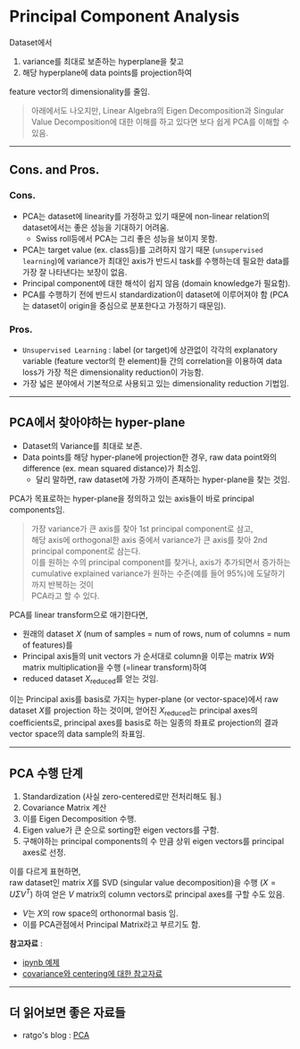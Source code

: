 # Principal Component Analysis

Dataset에서 

1. variance를 최대로 보존하는 hyperplane을 찾고 
3. 해당 hyperplane에 data points를 projection하여 

feature vector의 dimensionality를 줄임.

> 아래에서도 나오지만, Linear Algebra의 Eigen Decomposition과 Singular Value Decomposition에 대한 이해를 하고 있다면 보다 쉽게 PCA를 이해할 수 있음.

---

## Cons. and Pros.

### Cons.

* PCA는 dataset에 linearity를 가정하고 있기 때문에 non-linear relation의 dataset에서는 좋은 성능을 기대하기 어려움.
    * Swiss roll등에서 PCA는 그리 좋은 성능을 보이지 못함.
* PCA는 target value (ex. class등)를 고려하지 않기 때문 (`unsupervised learning`)에 variance가 최대인 axis가 반드시 task를 수행하는데 필요한 data를 가장 잘 나타낸다는 보장이 없음.
* Principal component에 대한 해석이 쉽지 않음 (domain knowledge가 필요함).
* PCA를 수행하기 전에 반드시 standardization이 dataset에 이루어져야 함 (PCA는 dataset이 origin을 중심으로 분포한다고 가정하기 때문임).

### Pros.

* `Unsupervised Learning` : label (or target)에 상관없이 각각의 explanatory variable (feature vector의 한 element)들 간의 correlation을 이용하여 data loss가 가장 적은 dimensionality reduction이 가능함. 
* 가장 넓은 분야에서 기본적으로 사용되고 있는 dimensionality reduction 기법임. 

---

## PCA에서 찾아야하는 hyper-plane

* Dataset의 Variance를 최대로 보존.
* Data points를 해당 hyper-plane에 projection한 경우, raw data point와의 difference (ex. mean squared distance)가 최소임.
    * 달리 말하면, raw dataset에 가장 가까이 존재하는 hyper-plane을 찾는 것임.

PCA가 목표로하는 hyper-plane을 정의하고 있는 axis들이 바로 principal components임.

> 가장 variance가 큰 axis를 찾아 1st principal component로 삼고,  
> 해당 axis에 orthogonal한 axis 중에서 variance가 큰 axis를 찾아 2nd principal component로 삼는다.  
> 이를 원하는 수의 principal component를 찾거나, axis가 추가되면서 증가하는 cumulative explained variance가 원하는 수준(예를 들어 95%)에 도달하기까지 반복하는 것이  
> PCA라고 할 수 있다.

PCA를 linear transform으로 애기한다면, 

* 원래의 dataset $X$ (num of samples = num of rows, num of columns = num of features)를
* Principal axis들의 unit vectors 가 순서대로 column을 이루는 matrix $W$와 matrix multiplication을 수행 (=linear transform)하여
* reduced dataset $X_{\text{reduced}}$를 얻는 것임.

이는 Principal axis를 basis로 가지는 hyper-plane (or vector-space)에서 raw dataset $X$를 projection 하는 것이며, 얻어진 $X_{\text{reduced}}$는 principal axes의 coefficients로, principal axes를 basis로 하는 일종의 좌표로 projection의 결과 vector space의 data sample의 좌표임.

---

## PCA 수행 단계

1. Standardization (사실 zero-centered로만 전처리해도 됨.)
2. Covariance Matrix 계산
3. 이를 Eigen Decomposition 수행.
4. Eigen value가 큰 순으로 sorting한 eigen vectors를 구함.
5. 구해야하는 principal components의 수 만큼 상위 eigen vectors를 principal axes로 선정.

이를 다르게 표현하면,  
raw dataset인 matrix $X$를 SVD (singular value decomposition)을 수행 ($X=U\Sigma V^T$) 하여 얻은 $V$ matrix의 column vectors로 principal axes를 구할 수도 있음.

* $V$는 $X$의 row space의 orthonormal basis 임.
* 이를 PCA관점에서 Principal Matrix라고 부르기도 함.

**참고자료** : 
* [ipynb 예제](https://gist.github.com/dsaint31x/43049448ec3142fd8b6b156afd68dac5)
* [covariance와 centering에 대한 참고자료](https://dsaint31.tistory.com/278)

---

## 더 읽어보면 좋은 자료들

* ratgo's blog : [PCA](https://ratsgo.github.io/machine%20learning/2017/04/24/PCA/)

